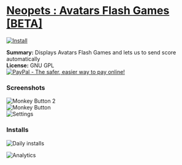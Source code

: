 # [Neopets : Avatars Flash Games [BETA]](.)

[![Install](../../resources/image/install_button.jpg)](../../../../raw/master/scripts/Neopets_Avatars_Flash_Games_[BETA]/127882.user.js)

**Summary:** Displays Avatars Flash Games and lets us to send score automatically<br />
**License:** GNU GPL<br />
[![PayPal - The safer, easier way to pay online!](https://www.paypalobjects.com/en_US/i/btn/btn_donate_SM.gif "PayPal - The safer, easier way to pay online!")](https://goo.gl/DNfg2w)

### Screenshots

![Monkey Button 2](Monkey%20Button%202.png)<br />
![Monkey Button](Monkey%20Button.png)<br />
![Settings](Settings.png)

### Installs

![Daily installs](https://gm.wesley.eti.br/count.php?id=scripts/Neopets_Avatars_Flash_Games_[BETA]/127882.user.js&type=image)

![Analytics](https://ga-beacon.appspot.com/UA-462297-6/master/Neopets_Avatars_Flash_Games_[BETA]?pixel)
